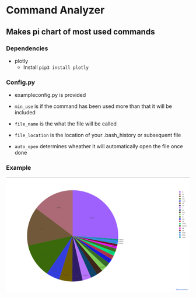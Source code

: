 # Command Analyzer

## Makes pi chart of most used commands

### Dependencies 

* plotly
    - Install `pip3 install plotly`

### Config.py

* exampleconfig.py is provided

* `min_use` is if the command has been used more than that it will be included

* `file_name` is the what the file will be called

* `file_location` is the location of your .bash_history or subsequent file

* `auto_open` determines wheather it will automatically open the file once done

### Example

![Pie Chart of Commands](/pie_example.png?raw=true "")
